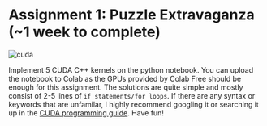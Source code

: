 # Assignment 1: Puzzle Extravaganza (~1 week to complete)
![cuda](https://github.com/user-attachments/assets/999af28c-9f0e-41d9-99a4-e60ebd5bea0b)

Implement 5 CUDA C++ kernels on the python notebook. You can upload the notebook to Colab as the GPUs provided by Colab Free should be enough for this assignment. The solutions are quite simple and mostly consist of 2-5 lines of `if statements/for loops`. If there are any syntax or keywords that are unfamilar, I highly recommend googling it or searching it up in the [CUDA programming guide](https://docs.nvidia.com/cuda/cuda-c-programming-guide/#programming-model). Have fun!

